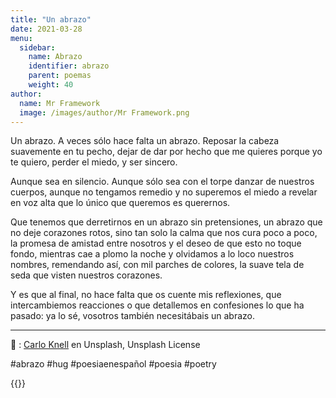 ```yaml
---
title: "Un abrazo"
date: 2021-03-28
menu:
  sidebar:
    name: Abrazo
    identifier: abrazo
    parent: poemas
    weight: 40
author:
  name: Mr Framework
  image: /images/author/Mr Framework.png
---
```


Un abrazo. A veces sólo hace falta un abrazo. Reposar la cabeza suavemente en tu pecho, dejar de dar por hecho que me quieres porque yo te quiero, perder el miedo, y ser sincero.

Aunque sea en silencio. Aunque sólo sea con el torpe danzar de nuestros cuerpos, aunque no tengamos remedio y no superemos el miedo a revelar en voz alta que lo único que queremos es querernos. 

Que tenemos que derretirnos en un abrazo sin pretensiones, un abrazo que no deje corazones rotos, sino tan solo la calma que nos cura poco a poco, la promesa de amistad entre nosotros y el deseo de que esto no toque fondo, mientras cae a plomo la noche y olvidamos a lo loco nuestros nombres, remendando así, con mil parches de colores, la suave tela de seda que visten nuestros corazones.

Y es que al final, no hace falta que os cuente mis reflexiones, que intercambiemos reacciones o que detallemos en confesiones lo que ha pasado: ya lo sé, vosotros también necesitábais un abrazo.

---

📸 : [Carlo Knell](https://unsplash.com/photos/3D8U6BC4_Y0) en Unsplash, Unsplash License
  

#abrazo #hug #poesiaenespañol #poesia #poetry

{{<mastobutton>}}


